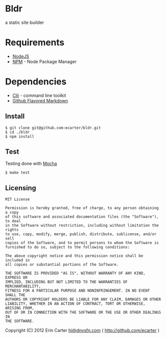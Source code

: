 # Bldr

  a static site builder


# Requirements

* [NodeJS](http://nodejs.org)
* [NPM](http://npmjs.org) - Node Package Manager


# Dependencies

* [Clii](http://github.com/ecarter/clii) - command line toolkit
* [Github Flavored Markdown](https://github.com/isaacs/github-flavored-markdown)


## Install

    $ git clone git@github.com:ecarter/bldr.git
    $ cd ./bldr
    $ npm install


## Test

Testing done with [Mocha](http://visionmedia.github.com/mocha)

    $ make test


## Licensing

    MIT License

    Permission is hereby granted, free of charge, to any person obtaining a copy
    of this software and associated documentation files (the "Software"), to deal
    in the Software without restriction, including without limitation the rights
    to use, copy, modify, merge, publish, distribute, sublicense, and/or sell
    copies of the Software, and to permit persons to whom the Software is
    furnished to do so, subject to the following conditions:

    The above copyright notice and this permission notice shall be included in
    all copies or substantial portions of the Software.

    THE SOFTWARE IS PROVIDED "AS IS", WITHOUT WARRANTY OF ANY KIND, EXPRESS OR
    IMPLIED, INCLUDING BUT NOT LIMITED TO THE WARRANTIES OF MERCHANTABILITY,
    FITNESS FOR A PARTICULAR PURPOSE AND NONINFRINGEMENT. IN NO EVENT SHALL THE
    AUTHORS OR COPYRIGHT HOLDERS BE LIABLE FOR ANY CLAIM, DAMAGES OR OTHER
    LIABILITY, WHETHER IN AN ACTION OF CONTRACT, TORT OR OTHERWISE, ARISING FROM,
    OUT OF OR IN CONNECTION WITH THE SOFTWARE OR THE USE OR OTHER DEALINGS IN
    THE SOFTWARE.

Copyright (C) 2012 Erin Carter <hi@dnvsfn.com> ( <http://github.com/ecarter> )